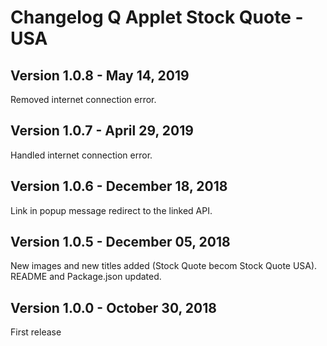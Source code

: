 # Changelog Q Applet Stock Quote - USA

## Version 1.0.8 - May 14, 2019

Removed internet connection error.

## Version 1.0.7 - April 29, 2019

Handled internet connection error.

## Version 1.0.6 - December 18, 2018

Link in popup message redirect to the linked API.

## Version 1.0.5 - December 05, 2018

New images and new titles added (Stock Quote becom Stock Quote USA).
README and Package.json updated.

## Version 1.0.0 - October 30, 2018

First release
